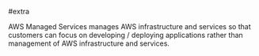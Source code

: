#extra 

AWS Managed Services manages AWS infrastructure and services so that customers can focus on developing / deploying applications rather than management of AWS infrastructure and services.
